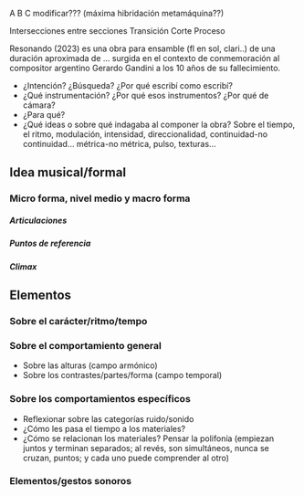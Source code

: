 A
B
C modificar??? (máxima hibridación metamáquina??)

Intersecciones entre secciones
Transición
Corte
Proceso

Resonando (2023) es una obra para ensamble (fl en sol, clari..) de una duración aproximada de ... surgida en el contexto de conmemoración al compositor argentino Gerardo Gandini a los 10 años de su fallecimiento.

- ¿Intención? ¿Búsqueda? ¿Por qué escribí como escribí?
- ¿Qué instrumentación? ¿Por qué esos instrumentos? ¿Por qué de cámara?
- ¿Para qué?
- ¿Qué ideas o sobre qué indagaba al componer la obra? Sobre el tiempo, el ritmo, modulación, intensidad, direccionalidad, continuidad-no continuidad... métrica-no métrica, pulso, texturas...

## Idea musical/formal
### Micro forma, nivel medio y macro forma
##### Articulaciones
##### Puntos de referencia
##### Climax

## Elementos
### Sobre el carácter/ritmo/tempo
### Sobre el comportamiento general
- Sobre las alturas (campo armónico)
- Sobre los contrastes/partes/forma (campo temporal)
### Sobre los comportamientos específicos
- Reflexionar sobre las categorías ruido/sonido
- ¿Cómo les pasa el tiempo a los materiales?
- ¿Cómo se relacionan los materiales? Pensar la polifonía (empiezan juntos y terminan separados; al revés, son simultáneos, nunca se cruzan, puntos; y cada uno puede comprender al otro)
### Elementos/gestos sonoros
